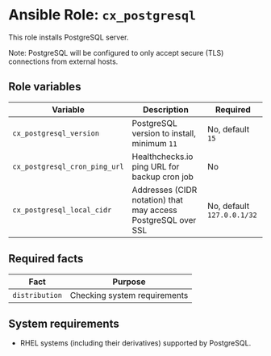 # Ansible Role: `cx_postgresql`

This role installs PostgreSQL server.

Note: PostgreSQL will be configured to only accept secure (TLS) connections from external hosts.

## Role variables

| Variable                      | Description                                                   | Required                   |
| ----------------------------- | ------------------------------------------------------------- | -------------------------- |
| `cx_postgresql_version`       | PostgreSQL version to install, minimum `11`                   | No, default `15`           |
| `cx_postgresql_cron_ping_url` | Healthchecks.io ping URL for backup cron job                  | No                         |
| `cx_postgresql_local_cidr`    | Addresses (CIDR notation) that may access PostgreSQL over SSL | No, default `127.0.0.1/32` |

## Required facts

| Fact           | Purpose                      |
| -------------- | ---------------------------- |
| `distribution` | Checking system requirements |

## System requirements

- RHEL systems (including their derivatives) supported by PostgreSQL.

